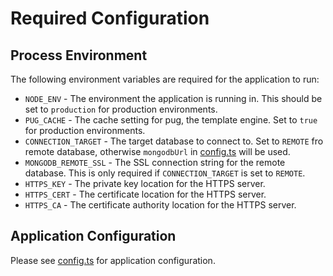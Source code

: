 # Required Configuration

## Process Environment

The following environment variables are required for the application to run:

* `NODE_ENV` - The environment the application is running in. This should be set to `production` for production environments.
* `PUG_CACHE` - The cache setting for pug, the template engine. Set to `true` for production environments.
* `CONNECTION_TARGET` - The target database to connect to. Set to `REMOTE` fro remote database, otherwise `mongodbUrl` in [config.ts](./src/config/config.ts) will be used.
* `MONGODB_REMOTE_SSL` - The SSL connection string for the remote database. This is only required if `CONNECTION_TARGET` is set to `REMOTE`.
* `HTTPS_KEY` - The private key location for the HTTPS server.
* `HTTPS_CERT` - The certificate location for the HTTPS server.
* `HTTPS_CA` - The certificate authority location for the HTTPS server.

## Application Configuration

Please see [config.ts](./src/config/config.ts) for application configuration.
